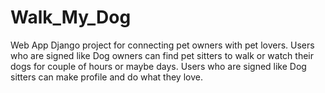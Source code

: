 # Walk_My_Dog
Web App Django project for connecting pet owners with pet lovers. Users who are signed like Dog owners
can find pet sitters to walk or watch their dogs for couple of hours or maybe days. Users who are signed
like Dog sitters can make profile and do what they love. 


